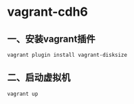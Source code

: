 # vagrant-cdh6

## 一、安装vagrant插件
```shell
vagrant plugin install vagrant-disksize
```

## 二、启动虚拟机
```shell
vagrant up
```